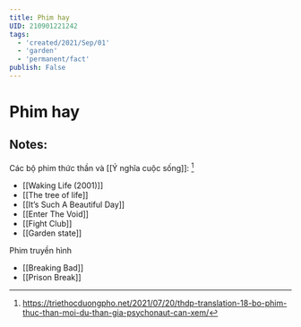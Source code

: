 ```yaml
---
title: Phim hay
UID: 210901221242
tags:
  - 'created/2021/Sep/01'
  - 'garden'
  - 'permanent/fact'
publish: False
---
```

# Phim hay

## Notes:

Các bộ phim thức thần và [[Ý nghĩa cuộc sống]]: [^1]
- [[Waking Life (2001)]]
- [[The tree of life]]
- [[It’s Such A Beautiful Day]]
- [[Enter The Void]]
- [[Fight Club]]
- [[Garden state]]

Phim truyền hình
- [[Breaking Bad]]
- [[Prison Break]]

[^1]: https://triethocduongpho.net/2021/07/20/thdp-translation-18-bo-phim-thuc-than-moi-du-than-gia-psychonaut-can-xem/
